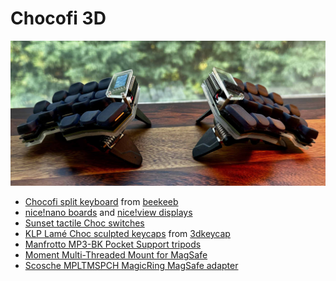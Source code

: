 # Chocofi 3D

![](./images/chocofi-3d.jpg)

- [Chocofi split keyboard](https://github.com/pashutk/chocofi) from [beekeeb](https://shop.beekeeb.com/product/chocofi-36-keys-kailh-low-profile-choc-v1-mechanical-ergonomic-hotswap-split-keyboard-diy-kit)
- [nice!nano boards](https://nicekeyboards.com/nice-nano) and [nice!view displays](https://nicekeyboards.com/nice-view)
- [Sunset tactile Choc switches](https://lowprokb.ca/products/sunset-tactile-choc-switches)
- [KLP Lamé Choc sculpted keycaps](https://github.com/braindefender/KLP-Lame-Keycaps/) from [3dkeycap](https://3dkeycap.com/collections/split-keyboards/products/klp-choc-keycap-set-low-profile-ergonomic-sculpted-keycaps)
- [Manfrotto MP3-BK Pocket Support tripods](https://www.manfrotto.com/us-en/pocket-support-large-black-mp3-bk)
- [Moment Multi-Threaded Mount for MagSafe](https://www.shopmoment.com/products/multi-thread-mount-for-magsafe-1)
- [Scosche MPLTMSPCH MagicRing MagSafe adapter](https://www.scosche.com/magicring-adhesive-magsafe-ring-2pack)

